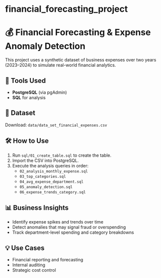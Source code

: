# financial_forecasting_project
# 💰 Financial Forecasting & Expense Anomaly Detection

This project uses a synthetic dataset of business expenses over two years (2023–2024) to simulate real-world financial analytics.

## 🧰 Tools Used
- **PostgreSQL** (via pgAdmin)
- **SQL** for analysis

## 📁 Dataset
Download: `data/data_set_financial_expenses.csv`

## 🛠️ How to Use
1. Run `sql/01_create_table.sql` to create the table.
2. Import the CSV into PostgreSQL.
3. Execute the analysis queries in order:
   - `02_analysis_monthly_expense.sql`
   - `03_top_categories.sql`
   - `04_avg_expense_department.sql`
   - `05_anomaly_detection.sql`
   - `06_expense_trends_category.sql`

## 📊 Business Insights
- Identify expense spikes and trends over time
- Detect anomalies that may signal fraud or overspending
- Track department-level spending and category breakdowns

## 💡 Use Cases
- Financial reporting and forecasting
- Internal auditing
- Strategic cost control
